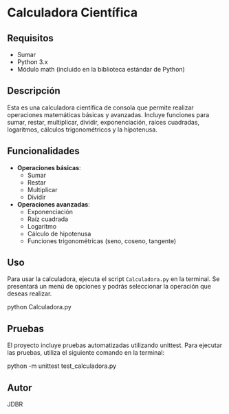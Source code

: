 # Calculadora Científica

## **Requisitos**
  - Sumar
  - Python 3.x
  - Módulo math (incluido en la biblioteca estándar de Python)

## Descripción

Esta es una calculadora científica de consola que permite realizar operaciones matemáticas básicas y avanzadas. Incluye funciones para sumar, restar, multiplicar, dividir, exponenciación, raíces cuadradas, logaritmos, cálculos trigonométricos y la hipotenusa.

## Funcionalidades

- **Operaciones básicas**:
  - Sumar
  - Restar
  - Multiplicar
  - Dividir
- **Operaciones avanzadas**:
  - Exponenciación
  - Raíz cuadrada
  - Logaritmo
  - Cálculo de hipotenusa
  - Funciones trigonométricas (seno, coseno, tangente)
 

## Uso

Para usar la calculadora, ejecuta el script `Calculadora.py` en la terminal. Se presentará un menú de opciones y podrás seleccionar la operación que deseas realizar.


python Calculadora.py

## Pruebas
El proyecto incluye pruebas automatizadas utilizando unittest. Para ejecutar las pruebas, utiliza el siguiente comando en la terminal:


python -m unittest test_calculadora.py


## Autor
JDBR


